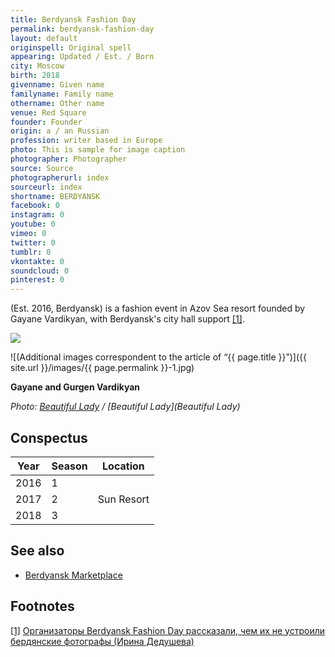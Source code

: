 ```yaml
---
title: Berdyansk Fashion Day
permalink: berdyansk-fashion-day
layout: default
originspell: Original spell
appearing: Updated / Est. / Born
city: Moscow
birth: 2018
givenname: Given name
familyname: Family name
othername: Other name
venue: Red Square
founder: Founder
origin: a / an Russian
profession: writer based in Europe
photo: This is sample for image caption
photographer: Photographer
source: Source
photographerurl: index
sourceurl: index
shortname: BERDYANSK
facebook: 0
instagram: 0
youtube: 0
vimeo: 0
twitter: 0
tumblr: 0
vkontakte: 0
soundcloud: 0
pinterest: 0
---
```


(Est. 2016, Berdyansk) is a fashion event in Azov Sea resort founded by Gayane Vardikyan, with Berdyansk's city hall support <span id="a1">[\[1\]](#f1)</span>.

![](http://beautiful-lady.com.ua/images/news/2017/05/gajaneGurgen.jpg)

![(Additional images correspondent to the article of “{{ page.title }}”)]({{ site.url }}/images/{{ page.permalink }}-1.jpg)

**Gayane and Gurgen  Vardikyan**

*Photo: [Beautiful Lady](/photographer-name-page) / [Beautiful Lady](Beautiful Lady)*

## Conspectus

|Year|Season|Location|
|----|-----|---|
|2016|1||
|2017|2|Sun Resort|
|2018|3||

## See also

+ [Berdyansk Marketplace](berdyansk-marketplace)

## Footnotes

[[1]](#a1) <span id="f1"></span> [Организаторы Berdyansk Fashion Day рассказали, чем их не устроили бердянские фотографы (Ирина Дедушева)](http://pro.berdyansk.biz/content.php?id=44420)
